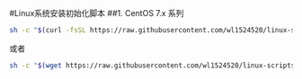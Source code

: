 #Linux系统安装初始化脚本
##1. CentOS 7.x 系列
```bash
sh -c "$(curl -fsSL https://raw.githubusercontent.com/wl1524520/linux-scripts/master/linux-init/centos7.sh)"
```
或者
```bash
sh -c "$(wget https://raw.githubusercontent.com/wl1524520/linux-scripts/master/linux-init/centos7.sh -O -)"
```

